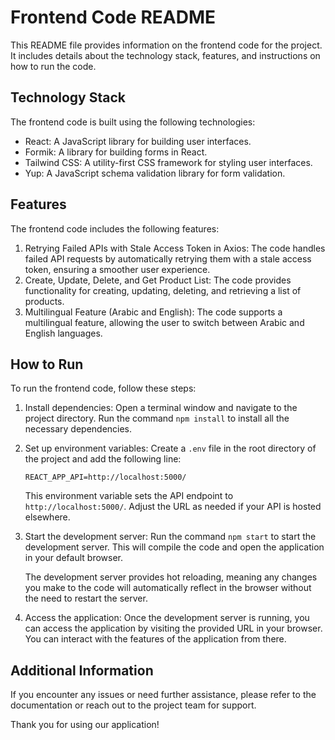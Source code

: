 # Frontend Code README

This README file provides information on the frontend code for the project. It includes details about the technology stack, features, and instructions on how to run the code.

## Technology Stack

The frontend code is built using the following technologies:

- React: A JavaScript library for building user interfaces.
- Formik: A library for building forms in React.
- Tailwind CSS: A utility-first CSS framework for styling user interfaces.
- Yup: A JavaScript schema validation library for form validation.

## Features

The frontend code includes the following features:

1. Retrying Failed APIs with Stale Access Token in Axios: The code handles failed API requests by automatically retrying them with a stale access token, ensuring a smoother user experience.
2. Create, Update, Delete, and Get Product List: The code provides functionality for creating, updating, deleting, and retrieving a list of products.
3. Multilingual Feature (Arabic and English): The code supports a multilingual feature, allowing the user to switch between Arabic and English languages.

## How to Run

To run the frontend code, follow these steps:

1. Install dependencies: Open a terminal window and navigate to the project directory. Run the command `npm install` to install all the necessary dependencies.

2. Set up environment variables: Create a `.env` file in the root directory of the project and add the following line:

   ```
   REACT_APP_API=http://localhost:5000/
   ```

   This environment variable sets the API endpoint to `http://localhost:5000/`. Adjust the URL as needed if your API is hosted elsewhere.

3. Start the development server: Run the command `npm start` to start the development server. This will compile the code and open the application in your default browser.

   The development server provides hot reloading, meaning any changes you make to the code will automatically reflect in the browser without the need to restart the server.

4. Access the application: Once the development server is running, you can access the application by visiting the provided URL in your browser. You can interact with the features of the application from there.

## Additional Information

If you encounter any issues or need further assistance, please refer to the documentation or reach out to the project team for support.

Thank you for using our application!
